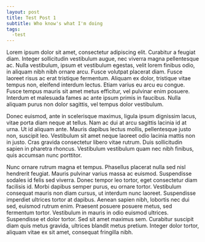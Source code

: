```yaml
---
layout: post
title: Test Post 1
subtitle: Who know's what I'm doing
tags:
  -test
---
```


Lorem ipsum dolor sit amet, consectetur adipiscing elit. Curabitur a feugiat diam. Integer sollicitudin vestibulum augue, nec viverra magna pellentesque ac. Nulla vestibulum, ipsum et vestibulum egestas, velit lorem finibus odio, in aliquam nibh nibh ornare arcu. Fusce volutpat placerat diam. Fusce laoreet risus ac erat tristique fermentum. Aliquam ex dolor, tristique vitae tempus non, eleifend interdum lectus. Etiam varius eu arcu eu congue. Fusce tempus mauris sit amet metus efficitur, vel pulvinar enim posuere. Interdum et malesuada fames ac ante ipsum primis in faucibus. Nulla aliquam purus non dolor sagittis, vel tempus dolor vestibulum.

Donec euismod, ante in scelerisque maximus, ligula ipsum dignissim lacus, vitae porta diam neque at tellus. Nam ac dui at arcu sagittis lacinia id at urna. Ut id aliquam ante. Mauris dapibus lectus mollis, pellentesque justo non, suscipit leo. Vestibulum sit amet neque laoreet odio lacinia mattis non in justo. Cras gravida consectetur libero vitae rutrum. Duis sollicitudin sapien in pharetra rhoncus. Vestibulum vestibulum quam nec nibh finibus, quis accumsan nunc porttitor.

Nunc ornare rutrum magna et tempus. Phasellus placerat nulla sed nisl hendrerit feugiat. Mauris pulvinar varius massa ac euismod. Suspendisse sodales id felis sed viverra. Donec tempor leo tortor, eget consectetur diam facilisis id. Morbi dapibus semper purus, eu ornare tortor. Vestibulum consequat mauris non diam cursus, ut interdum nunc laoreet. Suspendisse imperdiet ultrices tortor at dapibus. Aenean sapien nibh, lobortis nec dui sed, euismod rutrum enim. Praesent posuere posuere metus, sed fermentum tortor. Vestibulum in mauris in odio euismod ultrices. Suspendisse et dolor tortor. Sed sit amet maximus sem. Curabitur suscipit diam quis metus gravida, ultrices blandit metus pretium. Integer dolor tortor, aliquam vitae ex sit amet, consequat fringilla nibh.

